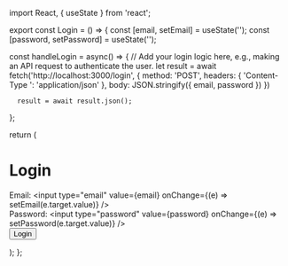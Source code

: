 import React, { useState } from 'react';

export const Login = () => {
  const [email, setEmail] = useState('');
  const [password, setPassword] = useState('');

  const handleLogin = async() => {
    // Add your login logic here, e.g., making an API request to authenticate the user.
    let result = await fetch('http://localhost:3000/login', {
      method: 'POST',
      headers: {
        'Content-Type ':  'application/json'
      },
      body: JSON.stringify({
        email,
        password
      })
    })
    
      result = await result.json();
    
  };

  return (
    <div>
      <h1>Login</h1>
      <form>
        <div>
          <label>Email:</label>
          <input
            type="email"
            value={email}
            onChange={(e) => setEmail(e.target.value)}
          />
        </div>
        <div>
          <label>Password:</label>
          <input
            type="password"
            value={password}
            onChange={(e) => setPassword(e.target.value)}
          />
        </div>
        <button onClick={handleLogin}>Login</button>
      </form>
    </div>
  );
};

